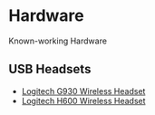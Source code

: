 # Hardware
Known-working Hardware


## USB Headsets

- [Logitech G930 Wireless Headset](http://steamcommunity.com/groups/steamuniverse/discussions/1/558749824650574913/)
- [Logitech H600 Wireless Headset](http://steamcommunity.com/groups/steamuniverse/discussions/1/558749824650574913/)